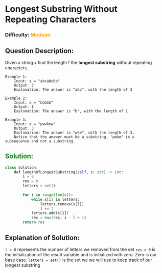 # Longest Substring Without Repeating Characters
### Difficulty: <font color=orange>Medium</font>
## Question Description: 

Given a string **_`s`_** find the length f the **longest substring** without repeating characters.

```angular2html
Example 1:
    Input: s = "abcabcbb"
    Output: 3
    Explanation: The answer is "abc", with the length of 3
```
```angular2html
Example 2: 
    Input: s = "bbbbb"
    Output: 1
    Explanation: The answer is "b", with the length of 1.
```
```angular2html
Example 3:
    Input: s = "pwwkew"
    Output: 3
    Explanation: The answer is "wke", with the length of 3.
    Notice that the answer must be a substring, "pwke" is a subsequence and not a substring.
```

## <font color=green>Solution:</font>
```python
class Solution:
    def lengthOfLongestSubstring(self, s: str) -> int:
        l = 0
        res = 0
        letters = set()
        
        for i in range(len(s)):
            while s[i] in letters:
                letters.remove(s[l])
                l += 1
            letters.add(s[i])
            res = max(res, i - l + 1)
        return res
```

## Explanation of Solution:
`l = 0` represents the number of letters we removed from the set
`res = 0` is the initialization of the result variable and is initialized with zero. Zero is our base case.
`letters = set()` is the set we we will use to keep track of our longest substring
